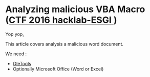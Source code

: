 # Analyzing malicious VBA Macro ([CTF 2016 hacklab-ESGI ](http://hacklab-esgi.fr))

Yop yop,

This article covers analysis a malicious word document.

We need :
* [OleTools](http://www.decalage.info/python/oletools)
* Optionally Microsoft Office (Word or Excel)

